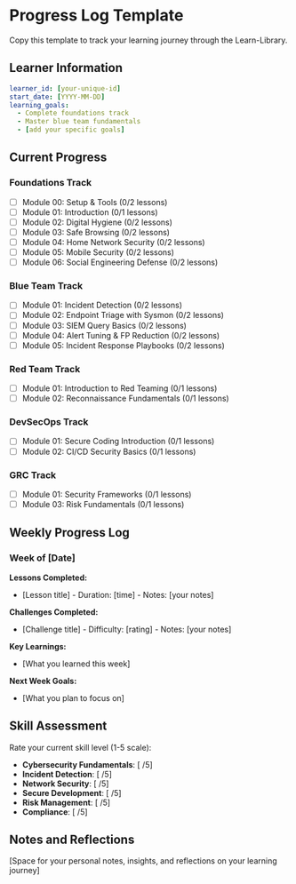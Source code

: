 # Progress Log Template

Copy this template to track your learning journey through the Learn-Library.

## Learner Information

```yaml
learner_id: [your-unique-id]
start_date: [YYYY-MM-DD]
learning_goals:
  - Complete foundations track
  - Master blue team fundamentals
  - [add your specific goals]
```

## Current Progress

### Foundations Track

- [ ] Module 00: Setup & Tools (0/2 lessons)
- [ ] Module 01: Introduction (0/1 lessons)
- [ ] Module 02: Digital Hygiene (0/2 lessons)
- [ ] Module 03: Safe Browsing (0/2 lessons)
- [ ] Module 04: Home Network Security (0/2 lessons)
- [ ] Module 05: Mobile Security (0/2 lessons)
- [ ] Module 06: Social Engineering Defense (0/2 lessons)

### Blue Team Track

- [ ] Module 01: Incident Detection (0/2 lessons)
- [ ] Module 02: Endpoint Triage with Sysmon (0/2 lessons)
- [ ] Module 03: SIEM Query Basics (0/2 lessons)
- [ ] Module 04: Alert Tuning & FP Reduction (0/2 lessons)
- [ ] Module 05: Incident Response Playbooks (0/2 lessons)

### Red Team Track

- [ ] Module 01: Introduction to Red Teaming (0/1 lessons)
- [ ] Module 02: Reconnaissance Fundamentals (0/1 lessons)

### DevSecOps Track

- [ ] Module 01: Secure Coding Introduction (0/1 lessons)
- [ ] Module 02: CI/CD Security Basics (0/1 lessons)

### GRC Track

- [ ] Module 01: Security Frameworks (0/1 lessons)
- [ ] Module 03: Risk Fundamentals (0/1 lessons)

## Weekly Progress Log

### Week of [Date]

**Lessons Completed:**
- [Lesson title] - Duration: [time] - Notes: [your notes]

**Challenges Completed:**
- [Challenge title] - Difficulty: [rating] - Notes: [your notes]

**Key Learnings:**
- [What you learned this week]

**Next Week Goals:**
- [What you plan to focus on]

## Skill Assessment

Rate your current skill level (1-5 scale):

- **Cybersecurity Fundamentals**: [  /5]
- **Incident Detection**: [  /5]
- **Network Security**: [  /5]
- **Secure Development**: [  /5]
- **Risk Management**: [  /5]
- **Compliance**: [  /5]

## Notes and Reflections

[Space for your personal notes, insights, and reflections on your learning journey]
